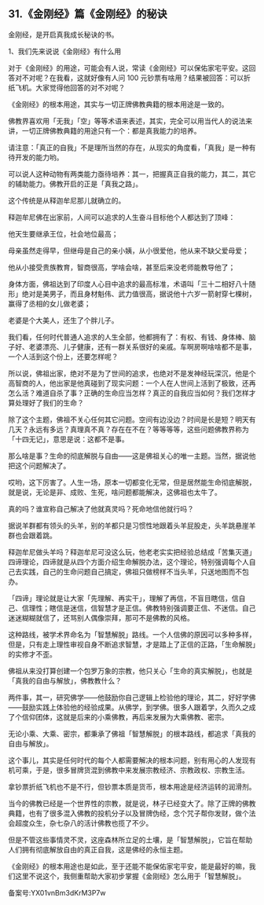 ## 31.《金刚经》篇《金刚经》的秘诀
金刚经，是开启真我成长秘诀的书。


1、我们先来说说《金刚经》有什么用


对于《金刚经》的用途，可能会有人说，常读《金刚经》可以保佑家宅平安。这回答对不对呢？在我看，这就好像有人问 100 元钞票有啥用？结果被回答：可以折纸飞机。大家觉得他回答的对不对呢？


《金刚经》的根本用途，其实与一切正牌佛教典籍的根本用途是一致的。


佛教界喜欢用「无我」「空」等等术语来表述，其实，完全可以用当代人的说法来讲，一切正牌佛教典籍的用途只有一个：都是真我能力的培养。


请注意：「真正的自我」不是理所当然的存在，从现实的角度看，「真我」是一种有待开发的能力哟。


可以说人这种动物有两类能力亟待培养：其一，把握真正自我的能力，其二，其它的辅助能力。佛教开启的正是「真我之路」。


这个传统是从释迦牟尼那儿就确立的。


释迦牟尼佛在出家前，人间可以追求的人生奋斗目标他个人都达到了顶峰：


他天生要继承王位，社会地位最高；


母亲虽然走得早，但继母是自己的亲小姨，从小很爱他，他从来不缺父爱母爱；


他从小接受贵族教育，智商很高，学啥会啥，甚至后来没老师能教导他了；


身体方面，佛祖达到了印度人心目中追求的最高标准，术语叫「三十二相好八十随形」绝对是美男子，而且身材魁伟、武力值很高，据说他十六岁一箭射穿七棵树，赢得了丞相的女儿做老婆；


老婆是个大美人，还生了个胖儿子。


我们看，任何时代普通人追求的人生全部，他都拥有了：有权、有钱、身体棒、脑子好、老婆漂亮、儿子健康，还有一群关系很好的亲戚。车啊房啊啥啥都不是事，一个人活到这个份上，还要怎样呢？


所以说，佛祖出家，绝对不是为了世间的追求，也绝对不是发神经玩深沉，他是个高智商的人，他出家是他真碰到了现实问题：一个人在人世间上活到了极致，还再怎么活？难道自杀了事？正确的生命应当怎样？真正的自我应当如何？我们怎样才算处理好了我们的生命？


除了这个主题，佛祖不关心任何其它问题。空间有边没边？时间是长是短？明天有几天？永远有多远？真理真不真？存在在不在？等等等等，这些问题佛教界称为「十四无记」，意思是说：这都不是事。


那么啥是事？生命的彻底解脱与自由——这是佛祖关心的唯一主题。当然，据说他把这个问题解决了。


哎哟，这下厉害了。人生一场，原本一切都变化无常，但是居然能生命彻底解脱，就是说，无论是非、成败、生死，啥问题都能解决，这佛祖也太牛了。


真的吗？谁宣称自己解决了他就真灵吗？死命地信他就行吗？


据说羊群都有领头的头羊，别的羊都只是习惯性地跟着头羊屁股走，头羊跳悬崖羊群也会跟着跳。


释迦牟尼做头羊吗？释迦牟尼可没这么玩，他老老实实把经验总结成「苦集灭道」四谛理论，四谛就是从四个方面介绍生命解脱办法，这个理论，特别强调每个人自己去实践，自己的生命问题自己搞定，佛祖只做榜样不当头羊，只送地图而不包办。


「四谛」理论就是让大家「先理解、再实干」，理解了再信，不盲目瞎信，信自己、信理性；瞎信是迷信，信智慧才是正信。佛教特别强调要正信、不迷信。自己迷迷糊糊就信了，还骂别人偶像崇拜，那可不是佛教的风格。


这种路线，被学术界命名为「智慧解脱」路线。一个人信佛的原因可以多种多样，但是，只有走上理性审视自身不断追求智慧，才是踏上了正信的正路，「生命解脱」的实修才不歪。


佛祖从来没打算创建一个包罗万象的宗教，他只关心「生命的真实解脱」，也就是「真我的自由与解放」，佛教教什么？


两件事，其一，研究佛学——他鼓励你自己逻辑上检验他的理论，其二，好好学佛——鼓励实践上体验他的经验成果。从佛学，到学佛。很多人跟着学，久而久之成了个信仰团体，这就是后来的小乘佛教，再后来发展为大乘佛教、密宗。


无论小乘、大乘、密宗，都秉承了佛祖「智慧解脱」的根本路线，都追求「真我的自由与解放」。


这个事儿，其实是任何时代的每个人都需要解决的根本问题，别有用心的人发现有机可乘，于是，很多冒牌货混到佛教中来发展宗教经济、宗教政权、宗教生活。


拿钞票折纸飞机也不是不行，但钞票本质是货币，根本用途是经济运转的润滑剂。


当今的佛教已经是一个世界性的宗教，就是说，林子已经变大了。除了正牌的佛教典籍，也有了很多混入佛教的投机分子以及冒牌伪经，念个咒子帮你发财，做个法会超度众生，杂七杂八的活计佛教也揽了不少。


但是不管这些事情灵不灵，这座森林所立足的土壤，是「智慧解脱」，它旨在帮助人们拥有彻底解放自由的真正自我，这是佛经的永恒主题。


《金刚经》的根本用途也是如此，至于还能不能保佑家宅平安，能是最好的嘛，我们这里不说这个，我侧重帮助大家初步掌握《金刚经》怎么用于「智慧解脱」。


备案号:YX01vnBm3dKrM3P7w

